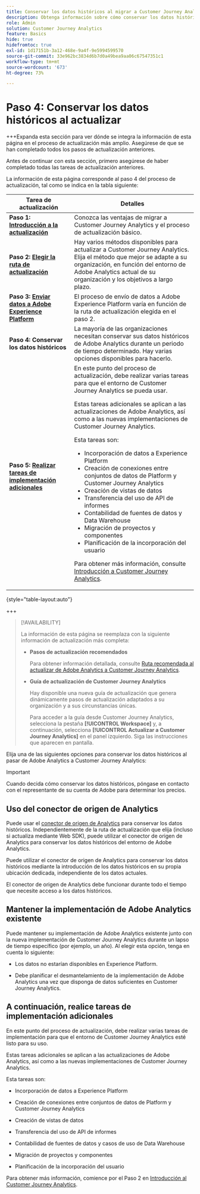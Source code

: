 ```yaml
---
title: Conservar los datos históricos al migrar a Customer Journey Analytics
description: Obtenga información sobre cómo conservar los datos históricos al migrar a Customer Journey Analytics
role: Admin
solution: Customer Journey Analytics
feature: Basics
hide: true
hidefromtoc: true
exl-id: 1d17151b-3a12-468e-9a4f-9e5994599570
source-git-commit: 33e962bc3834d6b7d0a49bea9aa06c67547351c1
workflow-type: tm+mt
source-wordcount: '673'
ht-degree: 73%

---
```


# Paso 4: Conservar los datos históricos al actualizar

+++Expanda esta sección para ver dónde se integra la información de esta página en el proceso de actualización más amplio. Asegúrese de que se han completado todos los pasos de actualización anteriores.

Antes de continuar con esta sección, primero asegúrese de haber completado todas las tareas de actualización anteriores.

La información de esta página corresponde al paso 4 del proceso de actualización, tal como se indica en la tabla siguiente:

| Tarea de actualización | Detalles |
|---------|----------|
| **Paso 1: [Introducción a la actualización](/help/getting-started/cja-upgrade/cja-upgrade-getstarted.md)** | Conozca las ventajas de migrar a Customer Journey Analytics y el proceso de actualización básico. |
| **Paso 2: [Elegir la ruta de actualización](/help/getting-started/cja-upgrade/cja-upgrade-path.md)** | Hay varios métodos disponibles para actualizar a Customer Journey Analytics. Elija el método que mejor se adapte a su organización, en función del entorno de Adobe Analytics actual de su organización y los objetivos a largo plazo. |
| **Paso 3: [Enviar datos a Adobe Experience Platform](/help/getting-started/cja-upgrade/cja-upgrade-send-to-platform.md)** | El proceso de envío de datos a Adobe Experience Platform varía en función de la ruta de actualización elegida en el paso 2. |
| <span class="preview">**Paso 4: Conservar los datos históricos**</span> | <span class="preview">La mayoría de las organizaciones necesitan conservar sus datos históricos de Adobe Analytics durante un periodo de tiempo determinado. Hay varias opciones disponibles para hacerlo.</span> |
| **Paso 5: [Realizar tareas de implementación adicionales](/help/getting-started/cja-getting-started.md)** | En este punto del proceso de actualización, debe realizar varias tareas para que el entorno de Customer Journey Analytics se pueda usar.<p>Estas tareas adicionales se aplican a las actualizaciones de Adobe Analytics, así como a las nuevas implementaciones de Customer Journey Analytics.</p><p>Esta tareas son:</p><ul><li>Incorporación de datos a Experience Platform</li><li>Creación de conexiones entre conjuntos de datos de Platform y Customer Journey Analytics</li><li>Creación de vistas de datos </li><li>Transferencia del uso de API de informes</li><li>Contabilidad de fuentes de datos y Data Warehouse</li><li>Migración de proyectos y componentes</li><li>Planificación de la incorporación del usuario</li></ul> <p>Para obtener más información, consulte [Introducción a Customer Journey Analytics](/help/getting-started/cja-getting-started.md). |

{style="table-layout:auto"}

+++

>[!AVAILABILITY]
>
>La información de esta página se reemplaza con la siguiente información de actualización más completa: <ul><li>**Pasos de actualización recomendados**<p>Para obtener información detallada, consulte [Ruta recomendada al actualizar de Adobe Analytics a Customer Journey Analytics](/help/getting-started/cja-upgrade/cja-upgrade-recommendations.md).</p></li><li>**Guía de actualización de Customer Journey Analytics**<p>Hay disponible una nueva guía de actualización que genera dinámicamente pasos de actualización adaptados a su organización y a sus circunstancias únicas.</p><p>Para acceder a la guía desde Customer Journey Analytics, selecciona la pestaña **[!UICONTROL Workspace]** y, a continuación, selecciona **[!UICONTROL Actualizar a Customer Journey Analytics]** en el panel izquierdo. Siga las instrucciones que aparecen en pantalla.</p></li></ul>

Elija una de las siguientes opciones para conservar los datos históricos al pasar de Adobe Analytics a Customer Journey Analytics:

>[!IMPORTANT]
>
>Cuando decida cómo conservar los datos históricos, póngase en contacto con el representante de su cuenta de Adobe para determinar los precios.

## Uso del conector de origen de Analytics

Puede usar el [conector de origen de Analytics](/help/data-ingestion/analytics.md) para conservar los datos históricos. Independientemente de la ruta de actualización que elija (incluso si actualiza mediante Web SDK), puede utilizar el conector de origen de Analytics para conservar los datos históricos del entorno de Adobe Analytics.

Puede utilizar el conector de origen de Analytics para conservar los datos históricos mediante la introducción de los datos históricos en su propia ubicación dedicada, independiente de los datos actuales.

El conector de origen de Analytics debe funcionar durante todo el tiempo que necesite acceso a los datos históricos.

<!-- Another possibility in the future: Map historical data in a way that allows you to tie it to your new data.  Possible? Explain -->

## Mantener la implementación de Adobe Analytics existente

Puede mantener su implementación de Adobe Analytics existente junto con la nueva implementación de Customer Journey Analytics durante un lapso de tiempo específico (por ejemplo, un año). Al elegir esta opción, tenga en cuenta lo siguiente:

* Los datos no estarían disponibles en Experience Platform.

* Debe planificar el desmantelamiento de la implementación de Adobe Analytics una vez que disponga de datos suficientes en Customer Journey Analytics.

## A continuación, realice tareas de implementación adicionales

En este punto del proceso de actualización, debe realizar varias tareas de implementación para que el entorno de Customer Journey Analytics esté listo para su uso.

Estas tareas adicionales se aplican a las actualizaciones de Adobe Analytics, así como a las nuevas implementaciones de Customer Journey Analytics.

Esta tareas son:

* Incorporación de datos a Experience Platform

* Creación de conexiones entre conjuntos de datos de Platform y Customer Journey Analytics

* Creación de vistas de datos 

* Transferencia del uso de API de informes

* Contabilidad de fuentes de datos y casos de uso de Data Warehouse

* Migración de proyectos y componentes

* Planificación de la incorporación del usuario

Para obtener más información, comience por el Paso 2 en [Introducción al Customer Journey Analytics](/help/getting-started/cja-getting-started.md).
